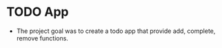 # TODO App

- The project goal was to create a todo app that provide add, complete, remove functions.
